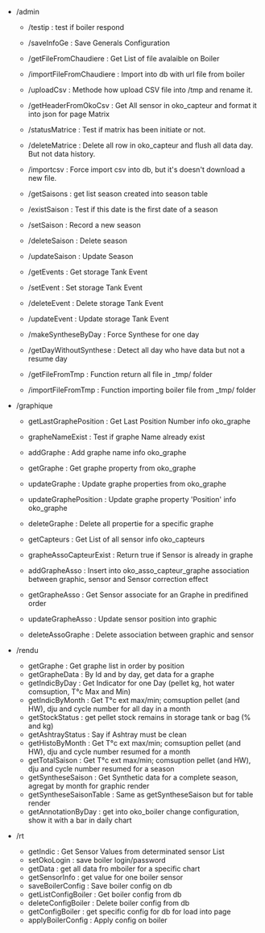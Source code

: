 - /admin

  - /testip : test if boiler respond

  - /saveInfoGe : Save Generals Configuration

  - /getFileFromChaudiere : Get List of file avalaible on Boiler

  - /importFileFromChaudiere : Import into db with url file from boiler
  - /uploadCsv : Methode how upload CSV file into /tmp and rename it.
  - /getHeaderFromOkoCsv : Get All sensor in oko_capteur and format it into json for page Matrix
  - /statusMatrice : Test if matrix has been initiate or not.
  - /deleteMatrice : Delete all row in oko_capteur and flush all data day. But not data history.
  - /importcsv : Force import csv into db, but it's doesn't download a new file.

  - /getSaisons : get list season created into season table
  - /existSaison : Test if this date is the first date of a season
  - /setSaison : Record a new season
  - /deleteSaison : Delete season
  - /updateSaison : Update Season

  - /getEvents : Get storage Tank Event
  - /setEvent : Set storage Tank Event
  - /deleteEvent : Delete storage Tank Event
  - /updateEvent : Update storage Tank Event

  - /makeSyntheseByDay : Force Synthese for one day
  - /getDayWithoutSynthese : Detect all day who have data but not a resume day

  - /getFileFromTmp : Function return all file in \_tmp/ folder
  - /importFileFromTmp : Function importing boiler file from \_tmp/ folder

- /graphique

  - getLastGraphePosition : Get Last Position Number info oko_graphe
  - grapheNameExist : Test if graphe Name already exist
  - addGraphe : Add graphe name info oko_graphe
  - getGraphe : Get graphe property from oko_graphe
  - updateGraphe : Update graphe properties from oko_graphe
  - updateGraphePosition : Update graphe property 'Position' info oko_graphe
  - deleteGraphe : Delete all propertie for a specific graphe

  - getCapteurs : Get List of all sensor info oko_capteurs
  - grapheAssoCapteurExist : Return true if Sensor is already in graphe
  - addGrapheAsso : Insert into oko_asso_capteur_graphe association between graphic, sensor and Sensor correction effect
  - getGrapheAsso : Get Sensor associate for an Graphe in predifined order
  - updateGrapheAsso : Update sensor position into graphic
  - deleteAssoGraphe : Delete association between graphic and sensor

- /rendu

  - getGraphe : Get graphe list in order by position
  - getGrapheData : By Id and by day, get data for a graphe
  - getIndicByDay : Get Indicator for one Day (pellet kg, hot water comsuption, T°c Max and Min)
  - getIndicByMonth : Get T°c ext max/min; comsuption pellet (and HW), dju and cycle number for all day in a month
  - getStockStatus : get pellet stock remains in storage tank or bag (% and kg)
  - getAshtrayStatus : Say if Ashtray must be clean
  - getHistoByMonth : Get T°c ext max/min; comsuption pellet (and HW), dju and cycle number resumed for a month
  - getTotalSaison : Get T°c ext max/min; comsuption pellet (and HW), dju and cycle number resumed for a season
  - getSyntheseSaison : Get Synthetic data for a complete season, agregat by month for graphic render
  - getSyntheseSaisonTable : Same as getSyntheseSaison but for table render
  - getAnnotationByDay : get into oko_boiler change configuration, show it with a bar in daily chart

- /rt
  - getIndic : Get Sensor Values from determinated sensor List
  - setOkoLogin : save boiler login/password
  - getData : get all data fro mboiler for a specific chart
  - getSensorInfo : get value for one boiler sensor
  - saveBoilerConfig : Save boiler config on db
  - getListConfigBoiler : Get boiler config from db
  - deleteConfigBoiler : Delete boiler config from db
  - getConfigBoiler : get specific config for db for load into page
  - applyBoilerConfig : Apply config on boiler
